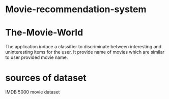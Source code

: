 # Movie-recommendation-system
# The-Movie-World
The application induce a classifier to discriminate between interesting and uninteresting items for the user.
It provide name of movies which are similar to user provided movie name.
# sources of dataset 
IMDB 5000 movie dataset
